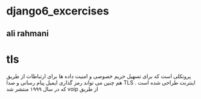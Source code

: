 # django6_excercises
## ali rahmani




# tls

&#x202b;  پروتکلی است که برای تسهیل حریم خصوصی و امنیت داده ها برای ارتباطات از طریق اینترنت طراحی شده است .
TLS هم چنین می تواند رمز گذاری ایمیل پیام رسانی و صدا از طریق voip  که در سال ۱۹۹۹ منتشر شد
